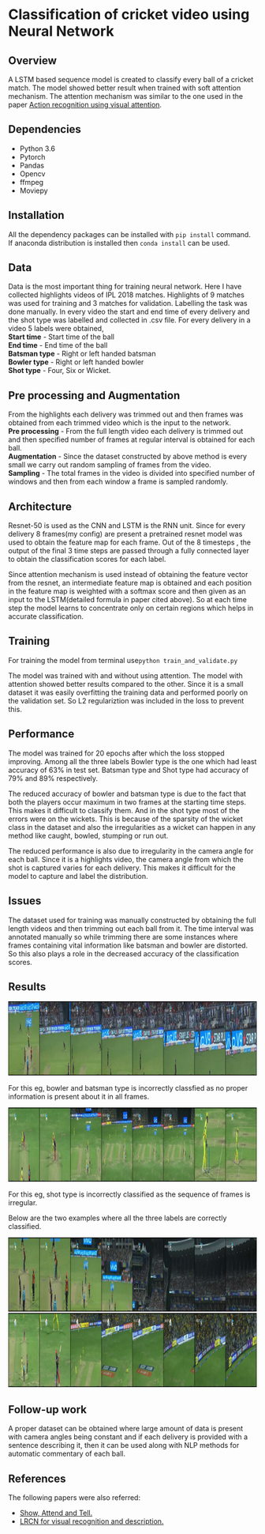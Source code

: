 # Classification of cricket video using Neural Network

## Overview

A LSTM based sequence model is created to classify every ball of a cricket match.  The model showed better result when trained with soft attention mechanism.  The attention mechanism was similar to the one used in the paper [Action recognition using visual attention](https://arxiv.org/pdf/1511.04119.pdf). 

## Dependencies

 - Python 3.6
 - Pytorch
 - Pandas
 - Opencv
 - ffmpeg
 - Moviepy

## Installation

All the dependency packages can be installed with `pip install` command.
If anaconda distribution is installed then `conda install` can be used.

## Data
Data is the most important thing for training neural network. Here I have collected highlights videos of IPL 2018 matches.  Highlights of 9 matches was used for training and 3 matches for validation.  Labelling the task was done manually.  In every video the start and end time of every delivery and the shot type was labelled and collected in .csv file. For every delivery in a video 5 labels were obtained,<br>
**Start time** - Start time of the ball<br>
**End time** - End time of the ball<br>
**Batsman type** - Right or left handed batsman<br>
**Bowler type** - Right or left handed bowler<br>
**Shot type** - Four, Six or Wicket.<br>

## Pre processing and Augmentation

From the highlights each delivery was trimmed out and then frames was obtained from each trimmed video which is the input to the network.<br>
**Pre processing** - From the full length video each delivery is trimmed out and then specified number of frames at regular interval is obtained for each ball.<br>
**Augmentation** - Since the dataset constructed by above method is every small we carry out random sampling of frames from the video.<br>
**Sampling** - The total frames in the video is divided into specified number of windows and then from each window a frame is sampled randomly.<br>


## Architecture
Resnet-50 is used as the CNN and LSTM is the RNN unit. Since for every delivery 8 frames(my config) are present a pretrained resnet model was used to obtain the  feature map for each frame.  Out of the 8 timesteps , the output of the final 3 time steps are passed through a fully connected layer to obtain the classification scores for each label.

Since attention mechanism is used instead of obtaining the feature vector from the resnet, an intermediate feature map is obtained and each position in the feature map is weighted with a softmax score and then given as an input to the LSTM(detailed formula in paper cited above).
So at each time step the model learns to concentrate only on certain regions which helps in accurate classification. 

## Training
For training the model from terminal use`python train_and_validate.py`

The model was trained with and without using attention. The model with attention showed better results compared to the other. Since it is a small dataset it was easily overfitting the training data and performed poorly on the validation set. So L2 regulariztion was included in the loss to prevent this.

## Performance
The model was trained for 20 epochs after which the loss stopped improving.  Among all the three labels Bowler type is the one which had least accuracy of 63% in test set. Batsman type and Shot type had accuracy of 79% and 89% respectively.

The reduced accuracy of bowler and batsman type is due to the fact that both the players occur maximum in two frames at the starting time steps. This makes it difficult to classify them. And in the shot type most of the errors were on the wickets.  This is because of the sparsity of the wicket class in the dataset and also the irregularities as a wicket can happen in any method like caught, bowled, stumping or run out.

The reduced performance is also due to irregularity in the camera angle for each ball. Since it is a highlights video,  the camera angle from which the shot is captured varies for each delivery. This makes it difficult for the model to capture and label the distribution.

## Issues
The dataset used for training was manually constructed by obtaining the full length videos and then trimming out each ball from it.  The time interval was annotated manually so while trimming there are some instances where frames containing vital information like batsman and bowler are distorted. So this also plays a role in the decreased accuracy of the classification scores.  

## Results
<img src="examples/fll.png" width="1500px" height="150px"/>

For this eg, bowler and batsman type is incorrectly classfied as no proper information is present about it in all frames.

<img src="examples/fll1.png" width="1500px" height="150px"/>

For this eg, shot type is incorrectly classified as the sequence of frames is irregular.

Below are the two examples where all the three labels are correctly classified.

<img src="examples/fll2.png" width="1500px" height="150px"/>

<img src="examples/fll3.png" width="1500px" height="150px"/>


## Follow-up work
A proper dataset can be obtained where large amount of data is present with camera angles being constant and if each delivery is provided with a sentence describing it, then it can be used along with NLP methods for automatic commentary of each ball.

## References
The following papers were also referred:

 - [Show, Attend and Tell.](https://arxiv.org/pdf/1502.03044.pdf)
 - [LRCN for visual recognition and description.](https://arxiv.org/pdf/1411.4389.pdf)
 
